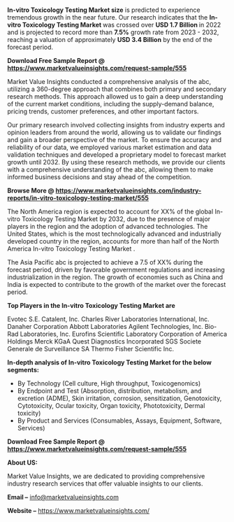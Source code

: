 <p>&nbsp;</p>
<p>&nbsp;</p>
<p><strong>In-vitro Toxicology Testing Market size</strong> is predicted to experience tremendous growth in the near future. Our research indicates that the <strong>In-vitro Toxicology Testing Market&nbsp;</strong>was crossed over <strong>USD 1.7&nbsp;</strong><strong>Billion </strong>in 2022 and is projected to record more than <strong>7.5%</strong> growth rate from 2023 - 2032, reaching a valuation of approximately <strong>USD 3.4 Billion</strong> by the end of the forecast period.</p>
<p><strong>Download Free Sample Report @ <a href=""https://www.marketvalueinsights.com/request-sample/555"">https://www.marketvalueinsights.com/request-sample/555</a> </strong></p>
<p>Market Value Insights conducted a comprehensive analysis of the abc, utilizing a 360-degree approach that combines both primary and secondary research methods. This approach allowed us to gain a deep understanding of the current market conditions, including the supply-demand balance, pricing trends, customer preferences, and other important factors.</p>
<p>Our primary research involved collecting insights from industry experts and opinion leaders from around the world, allowing us to validate our findings and gain a broader perspective of the market. To ensure the accuracy and reliability of our data, we employed various market estimation and data validation techniques and developed a proprietary model to forecast market growth until 2032. By using these research methods, we provide our clients with a comprehensive understanding of the abc, allowing them to make informed business decisions and stay ahead of the competition.</p>
<p><strong>Browse More @ <a href=""https://www.marketvalueinsights.com/industry-reports/in-vitro-toxicology-testing-market/555"">https://www.marketvalueinsights.com/industry-reports/in-vitro-toxicology-testing-market/555</a> </strong></p>
<p>The North America region is expected to account for XX% of the global In-vitro Toxicology Testing Market&nbsp;by 2032, due to the presence of major players in the region and the adoption of advanced technologies. The United States, which is the most technologically advanced and industrially developed country in the region, accounts for more than half of the North America In-vitro Toxicology Testing Market&nbsp;.</p>
<p>The Asia Pacific abc is projected to achieve a 7.5 of XX% during the forecast period, driven by favorable government regulations and increasing industrialization in the region. The growth of economies such as China and India is expected to contribute to the growth of the market over the forecast period.</p>
<p><strong>Top Players in the In-vitro Toxicology Testing Market&nbsp;are</strong></p>
<p>Evotec S.E.
Catalent, Inc.
Charles River Laboratories International, Inc.
Danaher Corporation
Abbott Laboratories
Agilent Technologies, Inc.
Bio-Rad Laboratories, Inc.
Eurofins Scientific
Laboratory Corporation of America Holdings
Merck KGaA
Quest Diagnostics Incorporated
SGS Societe Generale de Surveillance SA
Thermo Fisher Scientific Inc.</p>
<p><strong>In-depth analysis of In-vitro Toxicology Testing Market&nbsp;for the below segments: </strong></p>
<ul>
<li>By Technology (Cell culture, High throughput, Toxicogenomics)</li>
<li>By Endpoint and Test (Absorption, distribution, metabolism, and excretion (ADME), Skin irritation, corrosion, sensitization, Genotoxicity, Cytotoxicity, Ocular toxicity, Organ toxicity, Phototoxicity, Dermal toxicity)</li>
<li>By Product and Services (Consumables, Assays, Equipment, Software, Services)</li>
</ul>
<p><strong>Download Free Sample Report @ <a href=""https://www.marketvalueinsights.com/request-sample/555"">https://www.marketvalueinsights.com/request-sample/555</a></strong></p>
<p><strong>About US:</strong></p>
<p>Market Value Insights, we are dedicated to providing comprehensive industry research services that offer valuable insights to our clients.</p>
<p><strong>Email &ndash;</strong> <a href=""mailto:info@marketvalueinsights.com"">info@marketvalueinsights.com</a></p>
<p><strong>Website &ndash;</strong> <a href=""https://www.marketvalueinsights.com/"">https://www.marketvalueinsights.com/</a>&nbsp;</p>
<p>&nbsp;</p>
